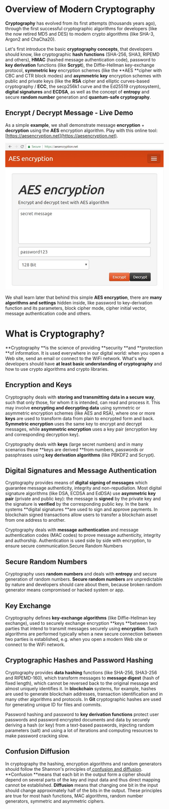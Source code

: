 # Overview of Modern Cryptography

**Cryptography** has evolved from its first attempts \(thousands years ago\), through the first successful cryptographic algorithms for developers \(like the now retired MD5 and DES\) to modern crypto algorithms \(like SHA-3, Argon2 and ChaCha20\).

Let's first introduce the basic **cryptography concepts**, that developers should know, like cryptographic **hash functions** \(SHA-256, SHA3, RIPEMD and others\), **HMAC** \(hashed message authentication code\), password to **key derivation** functions \(like **Scrypt**\), the Diffie-Hellman key-exchange protocol, **symmetric key** encryption schemes \(like the **AES **cipher with CBC and CTR block modes\) and **asymmetric key** encryption schemes with public and private keys \(like the **RSA** cipher and elliptic curves-based cryptography / **ECC**, the secp256k1 curve and the Ed25519 cryptosystem\), **digital signatures** and **ECDSA**, as well as the concept of **entropy** and secure **random number** generation and **quantum-safe cryptography**.

## Encrypt / Decrypt Message - Live Demo

As a simple **example**, we shall demonstrate message **encryption** + **decryption** using the **AES** encryption algorithm. Play with this online tool: [https://aesencryption.net](https://aesencryption.net).

![](/assets/encrypt-decrypt-live-demo.jpg)

We shall learn later that behind this simple **AES encryption**, there are **many algorithms and settings** hidden inside, like password to key-derivation function and its parameters, block cipher mode, cipher initial vector, message authentication code and others.

# What is Cryptography?

**Cryptography **is the science of providing **security **and **protection **of information. It is used everywhere in our digital world: when you open a Web site, send an email or connect to the WiFi network. What's why developers should have **at least basic understanding of cryptography** and how to use crypto algorithms and crypto libraries.

## Encryption and Keys

Cryptography deals with **storing and transmitting data in a secure way**, such that only those, for whom it is intended, can read and process it. This may involve **encrypting and decrypting data** using symmetric or asymmetric encryption schemes \(like AES and RSA\), where one or more **keys** are used to transform data from plain to encrypted form and back. **Symmetric encryption** uses the same key to encrypt and decrypt messages, while **asymmetric encryption** uses a key pair \(encryption key and corresponding decryption key\).

Cryptography deals with **keys** \(large secret numbers\) and in many scenarios these **keys are derived **from numbers, passwords or passphrases using **key derivation algorithms** \(like PBKDF2 and Scrypt\).

## Digital Signatures and Message Authentication

Cryptography provides means of **digital signing of messages** which guarantee message authenticity, integrity and non-repudiation. Most digital signature algorithms \(like DSA, ECDSA and EdDSA\) use **asymmetric key pair** \(private and public key\): the message is **signed** by the private key and the signature is **verified** by the corresponding public key. In the bank systems **digital signatures **are used to sign and approve payments. In blockchain signed transactions allow users to transfer a blockchain asset from one address to another.

Cryptography deals with **message authentication** and message authentication codes \(MAC codes\) to prove message authenticity, integrity and authorship. Authentication is used side by side with encryption, to ensure secure communication.Secure Random Numbers

## Secure Random Numbers

Cryptography uses **random numbers** and deals with **entropy** and secure generation of random numbers. **Secure random numbers** are unpredictable by nature and developers should care about them, because broken random generator means compromised or hacked system or app.

## Key Exchange

Cryptography defines **key-exchange algorithms** \(like Diffie-Hellman key exchange\), used to securely exchange encryption **keys **between two parties that intend to transmit messages securely using **encryption**. Such algorithms are performed typically when a new secure connection between two parties is established, e.g. when you open a modern Web site or connect to the WiFi network.

## Cryptographic Hashes and Password Hashing

Cryptography provides **data hashing** functions \(like SHA-256, SHA3-256 and RIPEMD-160\), which transform messages to **message digest** \(hash of fixed length\), which cannot be reversed back to the original message and almost uniquely identifies it.  In **blockchain** systems, for example, hashes are used to generate blockchain addresses, transaction identification and in many other algorithms and protocols. In **Git** cryptographic hashes are used for generating unique ID for files and commits.

Password hashing and password to **key derivation functions** protect user passwords and password encrypted documents and data by securely deriving a hash \(or key\) from a text-based passwords, injecting random parameters \(salt\) and using a lot of iterations and computing resources to make password cracking slow.

## Confusion Diffusion

In cryptography the hashing, encryption algorithms and random generators should follow the Shannon's principles of[ confusion and diffusion](https://en.wikipedia.org/wiki/Confusion_and_diffusion). **Confusion **means that each bit in the output form a cipher should depend on several parts of the key and input data and thus direct mapping cannot be established. **Diffusion** means that changing one bit in the input should change approximately half of the bits in the output. These principles are true for most hash functions, MAC algorithms, random number generators, symmetric and asymmetric ciphers.

